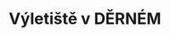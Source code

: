 ---
id: baa724fc-1509-43f4-a01e-7777207caacf
title: "Výletiště v DĚRNÉM"
price: 30000
year: 2018
description: "Příspěvek z Klášterního kouskování 2018 byl poskytnut spolku K PRAMENŮM, který zrealizoval stavbu krytého výletiště v Děrném. Jedná se o místo, kam může zavítat na výlet či na piknik kdokoli. Součástí výletiště je krom krytého posezení i ohniště s lavičkami."
kouskovani: true
locationName: undefined
position:
  lng: 17.9258467217959
  lat: 49.726156544014515
---